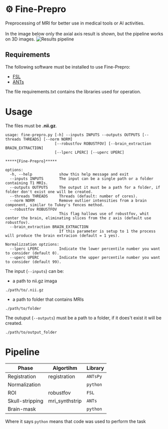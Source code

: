 # ⚙️ Fine-Prepro 
Preprocessing of MRI for better use in medical tools or AI activities. <br> <br>
In the image below only the axial axis result is shown, but the pipeline works on 3D images.
![Results pipeline](https://github.com/Raciti/Fine-Preprocessing/blob/main/utils/Fine-prepro.png)

## Requirements
The following software must be installed to use Fine-Prepro:
* [FSL](https://fsl.fmrib.ox.ac.uk/fs)
* [ANTs](https://github.com/ANTsX/ANTs)


The file requirements.txt contains the libraries used for operation.

# Usage
The files must be **.nii.gz**.

```
usage: fine-prepro.py [-h] --inputs INPUTS --outputs OUTPUTS [--threads THREADS] [--norm NORM]
                      [--robustfov ROBUSTFOV] [--brain_extraction BRAIN_EXTRACTION]
                      [--lperc LPERC] [--uperc UPERC]

*****{Fine-Prepro}*****

options:
  -h, --help            show this help message and exit
  --inputs INPUTS       The input can be a single path or a folder containing T1 MRIs.
  --outputs OUTPUTS     The output it must be a path for a folder, if folder don't exist one will be created.
  --threads THREADS     Threads (default: number of cores).
  --norm NORM           Remove outlier intensities from a brain component, similar to Tukey's fences method.
  --robustfov ROBUSTFOV
                        This flag hallows use of robustfov, whit center the brain, eliminating slices from the z axis (default use robustfov).
  --brain_extraction BRAIN_EXTRACTION
                        If this parameter is setup to 1 the process will produce the brain extracion (default = 1 yes).

Normalizzation optzions:
  --lperc LPERC         Indicate the lower percentile number you want to consider (default 0).
  --uperc UPERC         Indicate the upper percentile number you want to consider (default 99).
```


The input (`--inputs`) can be:
* a path to nii.gz imaga
  
```
./path/to/.nii.gz
```
* a path to folder that contains MRIs
```
./path/to/folder
```
The outuput (`--outputs`) must be a path to a folder, if it does't exist it will be created.
```
./path/to/output_folder
``` 

# Pipeline
| Phase | Algortihm | Library |
|-----------------|----------------|----------------|
| Registration   | registration   | `ANTsPy`   |
| Normalization   |   |  `python` |
| ROI   | robustfov  | `FSL`   |
| Skull-stripping  | mri_synthstrip  |  `ANTs`  |
| Brain-mask   |   |  `python`  |

Where it says `python` means that code was used to perform the task
